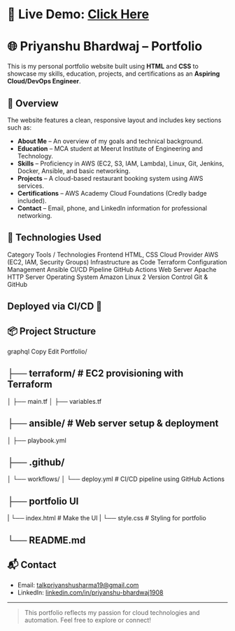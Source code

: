 # 🔗 **Live Demo:** [Click Here](https://priyanshu19bhardwaj.github.io/Portfolio)

# 🌐 Priyanshu Bhardwaj – Portfolio

This is my personal portfolio website built using **HTML** and **CSS** to showcase my skills, education, projects, and certifications as an **Aspiring Cloud/DevOps Engineer**.

## 📄 Overview

The website features a clean, responsive layout and includes key sections such as:

- **About Me** – An overview of my goals and technical background.
- **Education** – MCA student at Meerut Institute of Engineering and Technology.
- **Skills** – Proficiency in AWS (EC2, S3, IAM, Lambda), Linux, Git, Jenkins, Docker, Ansible, and basic networking.
- **Projects** – A cloud-based restaurant booking system using AWS services.
- **Certifications** – AWS Academy Cloud Foundations (Credly badge included).
- **Contact** – Email, phone, and LinkedIn information for professional networking.

## 🚀 Technologies Used

Category	Tools / Technologies
Frontend	HTML, CSS
Cloud Provider	AWS (EC2, IAM, Security Groups)
Infrastructure as Code	Terraform
Configuration Management	Ansible
CI/CD Pipeline	GitHub Actions
Web Server	Apache HTTP Server
Operating System	Amazon Linux 2
Version Control	Git & GitHub

## Deployed via CI/CD 🚀

## 📦 Project Structure

graphql
Copy
Edit
Portfolio/
## ├── terraform/               # EC2 provisioning with Terraform
│   ├── main.tf
│   ├── variables.tf

## ├── ansible/                 # Web server setup & deployment
│   ├── playbook.yml

## ├── .github/
│   └── workflows/
│       └── deploy.yml       # CI/CD pipeline using GitHub Actions

## ├── portfolio UI
|     └── index.html        # Make the UI
|     └── style.css         # Styling for portfolio
    
## └── README.md

## 📬 Contact

- Email: [talkpriyanshusharma19@gmail.com](mailto:talkpriyanshusharma19@gmail.com)  
- LinkedIn: [linkedin.com/in/priyanshu-bhardwaj1908](https://www.linkedin.com/in/priyanshu-bhardwaj1908)

---

> This portfolio reflects my passion for cloud technologies and automation. Feel free to explore or connect!


